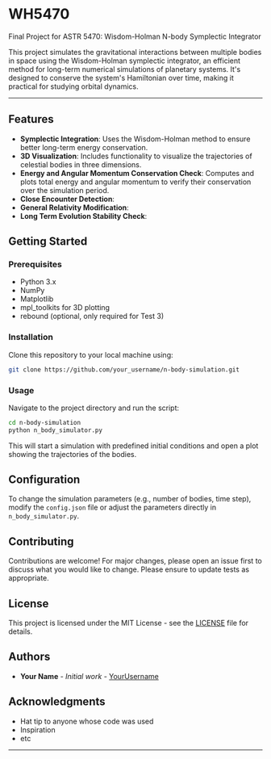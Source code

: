 # WH5470

Final Project for ASTR 5470: Wisdom-Holman N-body Symplectic Integrator

This project simulates the gravitational interactions between multiple bodies in space using the Wisdom-Holman symplectic integrator, an efficient method for long-term numerical simulations of planetary systems. It's designed to conserve the system's Hamiltonian over time, making it practical for studying orbital dynamics.

---

## Features

- **Symplectic Integration**: Uses the Wisdom-Holman method to ensure better long-term energy conservation.
- **3D Visualization**: Includes functionality to visualize the trajectories of celestial bodies in three dimensions.
- **Energy and Angular Momentum Conservation Check**: Computes and plots total energy and angular momentum to verify their conservation over the simulation period.
- **Close Encounter Detection**:
- **General Relativity Modification**:
- **Long Term Evolution Stability Check**:

  
## Getting Started

### Prerequisites

- Python 3.x
- NumPy
- Matplotlib
- mpl_toolkits for 3D plotting
- rebound (optional, only required for Test 3)

### Installation

Clone this repository to your local machine using:

```bash
git clone https://github.com/your_username/n-body-simulation.git
```

### Usage

Navigate to the project directory and run the script:

```bash
cd n-body-simulation
python n_body_simulator.py
```

This will start a simulation with predefined initial conditions and open a plot showing the trajectories of the bodies.

## Configuration

To change the simulation parameters (e.g., number of bodies, time step), modify the `config.json` file or adjust the parameters directly in `n_body_simulator.py`.

## Contributing

Contributions are welcome! For major changes, please open an issue first to discuss what you would like to change. Please ensure to update tests as appropriate.

## License

This project is licensed under the MIT License - see the [LICENSE](LICENSE) file for details.

## Authors

- **Your Name** - *Initial work* - [YourUsername](https://github.com/YourUsername)

## Acknowledgments

- Hat tip to anyone whose code was used
- Inspiration
- etc

---
